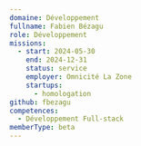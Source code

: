 ```yaml
---
domaine: Développement
fullname: Fabien Bézagu
role: Développement
missions:
  - start: 2024-05-30
    end: 2024-12-31
    status: service
    employer: Omnicité La Zone
    startups:
      - homologation
github: fbezagu
competences:
  - Développement Full-stack
memberType: beta
---
```

